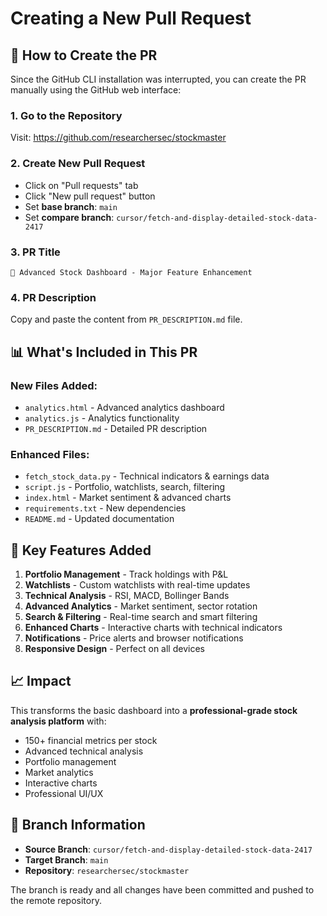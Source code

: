 # Creating a New Pull Request

## 🚀 How to Create the PR

Since the GitHub CLI installation was interrupted, you can create the PR manually using the GitHub web interface:

### 1. **Go to the Repository**
Visit: https://github.com/researchersec/stockmaster

### 2. **Create New Pull Request**
- Click on "Pull requests" tab
- Click "New pull request" button
- Set **base branch**: `main`
- Set **compare branch**: `cursor/fetch-and-display-detailed-stock-data-2417`

### 3. **PR Title**
```
🚀 Advanced Stock Dashboard - Major Feature Enhancement
```

### 4. **PR Description**
Copy and paste the content from `PR_DESCRIPTION.md` file.

## 📊 What's Included in This PR

### **New Files Added:**
- `analytics.html` - Advanced analytics dashboard
- `analytics.js` - Analytics functionality
- `PR_DESCRIPTION.md` - Detailed PR description

### **Enhanced Files:**
- `fetch_stock_data.py` - Technical indicators & earnings data
- `script.js` - Portfolio, watchlists, search, filtering
- `index.html` - Market sentiment & advanced charts
- `requirements.txt` - New dependencies
- `README.md` - Updated documentation

## 🎯 Key Features Added

1. **Portfolio Management** - Track holdings with P&L
2. **Watchlists** - Custom watchlists with real-time updates
3. **Technical Analysis** - RSI, MACD, Bollinger Bands
4. **Advanced Analytics** - Market sentiment, sector rotation
5. **Search & Filtering** - Real-time search and smart filtering
6. **Enhanced Charts** - Interactive charts with technical indicators
7. **Notifications** - Price alerts and browser notifications
8. **Responsive Design** - Perfect on all devices

## 📈 Impact

This transforms the basic dashboard into a **professional-grade stock analysis platform** with:
- 150+ financial metrics per stock
- Advanced technical analysis
- Portfolio management
- Market analytics
- Interactive charts
- Professional UI/UX

## 🔗 Branch Information

- **Source Branch**: `cursor/fetch-and-display-detailed-stock-data-2417`
- **Target Branch**: `main`
- **Repository**: `researchersec/stockmaster`

The branch is ready and all changes have been committed and pushed to the remote repository.